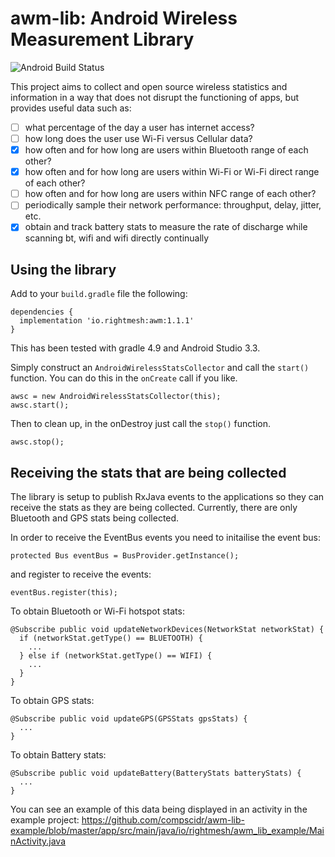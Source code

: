 # awm-lib: Android Wireless Measurement Library
![Android Build Status](https://travis-ci.com/compscidr/awm-lib.svg?branch=master)

This project aims to collect and open source wireless statistics and information in a way that does not disrupt the functioning of apps, but provides useful data such as:

- [ ] what percentage of the day a user has internet access?
- [ ] how long does the user use Wi-Fi versus Cellular data?
- [x] how often and for how long are users within Bluetooth range of each other?
- [x] how often and for how long are users within Wi-Fi or Wi-Fi direct range of each other?
- [ ] how often and for how long are users within NFC range of each other?
- [ ] periodically sample their network performance: throughput, delay, jitter, etc.
- [x] obtain and track battery stats to measure the rate of discharge while scanning bt, wifi and wifi directly continually

## Using the library
Add to your `build.gradle` file the following:
```
dependencies {
  implementation 'io.rightmesh:awm:1.1.1'
}
```
This has been tested with gradle 4.9 and Android Studio 3.3.


Simply construct an `AndroidWirelessStatsCollector` and call the `start()` function. You can do this in the `onCreate` call if you like.

```
awsc = new AndroidWirelessStatsCollector(this);
awsc.start();
```

Then to clean up, in the onDestroy just call the `stop()` function.
```
awsc.stop();
```

## Receiving the stats that are being collected
The library is setup to publish RxJava events to the applications so they can receive the stats as they are being collected.
Currently, there are only Bluetooth and GPS stats being collected.

In order to receive the EventBus events you need to initailise the event bus:
```
protected Bus eventBus = BusProvider.getInstance();
```

and register to receive the events:
```
eventBus.register(this);
```

To obtain Bluetooth or Wi-Fi hotspot stats:
```
@Subscribe public void updateNetworkDevices(NetworkStat networkStat) {
  if (networkStat.getType() == BLUETOOTH) {
    ...
  } else if (networkStat.getType() == WIFI) {
    ...
  }
}
```

To obtain GPS stats:
```
@Subscribe public void updateGPS(GPSStats gpsStats) {
  ...
}
```

To obtain Battery stats:
```
@Subscribe public void updateBattery(BatteryStats batteryStats) {
  ...
}
```

You can see an example of this data being displayed in an activity in the example project:
https://github.com/compscidr/awm-lib-example/blob/master/app/src/main/java/io/rightmesh/awm_lib_example/MainActivity.java
